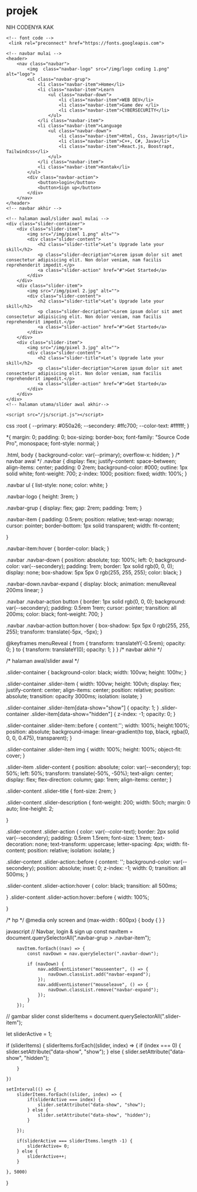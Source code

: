 # projek
NIH CODENYA KAK
<!DOCTYPE html>
<html lang="en">
<head>
    <meta charset="UTF-8">
    <meta name="viewport" content="width=device-width, initial-scale=1.0">
    <title>CODING LEARN</title>
    <link rel="stylesheet" href="/css/style.css">
    
    <!-- font code -->
     <link rel="preconnect" href="https://fonts.googleapis.com">
<link rel="preconnect" href="https://fonts.gstatic.com" crossorigin>
<link href="https://fonts.googleapis.com/css2?family=Source+Code+Pro:ital,wght@0,200..900;1,200..900&display=swap" rel="stylesheet">


</head>
<body>

    <!-- navbar mulai -->
    <header>
        <nav class="navbar">
            <img  class="navbar-logo" src="/img/logo coding 1.png" alt="logo">
            <ul class="navbar-grup">
                <li class="navbar-item">Home</li>
                <li class="navbar-item">Learn
                    <ul class="navbar-down">
                        <li class="navbar-item">WEB DEV</li>
                        <li class="navbar-item">Game dev </li>
                        <li class="navbar-item">CYBERSECURITY</li>
                    </ul>
                </li class="navbar-item">
                <li class="navbar-item">Language
                    <ul class="navbar-down">
                        <li class="navbar-item">Html, Css, Javasript</li>
                        <li class="navbar-item">C++, C#, Java</li>
                        <li class="navbar-item">React.js, Boostrapt, Tailwindcss</li>
                    </ul>
                </li class="navbar-item">
                <li class="navbar-item">Kontak</li>
            </ul>
            <div class="navbar-action">
                <button>login</button>
                <button>Sign up</button>
            </div>
        </nav>
    </header>
    <!-- navbar akhir -->

    <!-- halaman awal/slider awal mulai -->
    <div class="slider-container">
        <div class="slider-item">
            <img src="/img/pixel 1.png" alt="">
            <div class="slider-content">
                <h2 class="slider-title">Let’s Upgrade late your skill</h2>
                <p class="slider-decription">Lorem ipsum dolor sit amet consectetur adipisicing elit. Non dolor veniam, nam facilis reprehenderit impedit.</p>
                <a class="slider-action" href="#">Get Started</a>
            </div>
        </div>
        <div class="slider-item">
            <img src="/img/pixel 2.jpg" alt="">
            <div class="slider-content">
                <h2 class="slider-title">Let’s Upgrade late your skill</h2>
                <p class="slider-decription">Lorem ipsum dolor sit amet consectetur adipisicing elit. Non dolor veniam, nam facilis reprehenderit impedit.</p>
                <a class="slider-action" href="#">Get Started</a>
            </div>
        </div>
        <div class="slider-item">
            <img src="/img/pixel 3.jpg" alt="">
            <div class="slider-content">
                <h2 class="slider-title">Let’s Upgrade late your skill</h2>
                <p class="slider-decription">Lorem ipsum dolor sit amet consectetur adipisicing elit. Non dolor veniam, nam facilis reprehenderit impedit.</p>
                <a class="slider-action" href="#">Get Started</a>
            </div>
        </div>
    </div>
    <!-- halaman utama/slider awal akhir-->

    <script src="/js/script.js"></script>
</body>
</html>

css
:root {
    --primary: #050a26;
    --secondery: #ffc700;
    --color-text: #ffffff;
}

*{
    margin: 0;
    padding: 0;
    box-sizing: border-box;
    font-family: "Source Code Pro", monospace;
    font-style: normal;
}

.html, body {
    background-color: var(--primary);
    overflow-x: hidden;
}
/* navbar awal */
.navbar {
    display: flex; 
    justify-content: space-between;
    align-items: center;
    padding: 0 2rem;
    background-color: #000;
    outline: 1px solid white;
    font-weight: 700;
    z-index: 1000;
    position: fixed;
    width: 100%;
}

.navbar ul {
    list-style: none;
    color: white;
}

.navbar-logo {
    height: 3rem;
}

.navbar-grup {
    display: flex;
    gap: 2rem;
    padding: 1rem;
}

.navbar-item {
    padding: 0.5rem;
    position: relative;
    text-wrap: nowrap;
    cursor: pointer;
    border-bottom: 1px solid transparent;
    width: fit-content;

}

.navbar-item:hover {
    border-color: black;
}

.navbar .navbar-down {
    position: absolute;
    top: 100%;
    left: 0;
    background-color: var(--secondery);
    padding: 1rem;
    border: 1px solid rgb(0, 0, 0);
    display: none;
    box-shadow: 5px 5px 0 rgb(255, 255, 255);
    color: black;
}

.navbar-down.navbar-expand {
    display: block;
    animation: menuReveal 200ms linear;
}


.navbar .navbar-action button {
    border: 1px solid rgb(0, 0, 0);
    background: var(--secondery);
    padding: 0.5rem 1rem;
    cursor: pointer;
    transition: all 200ms;
    color: black;
    font-weight: 700;
}

.navbar .navbar-action button:hover {
    box-shadow: 5px 5px 0 rgb(255, 255, 255);
    transform: translate(-5px, -5px);
}

@keyframes menuReveal {
    from {
        transform: translateY(-0.5rem);
        opacity: 0;
    }
    to {
        transform: translateY(0);
        opacity: 1;
    }
}
/* navbar akhir */

/* halaman awal/slider awal */

.slider-container {
    background-color: black;
    width: 100vw;
    height: 100hv;
}

.slider-container .slider-item {
    width: 100vw;
    height: 100vh;
    display: flex;
    justify-content: center;
    align-items: center;
    position: relative;
    position: absolute;
    transition: opacity 3000ms;
    isolation: isolate;
}

.slider-container .slider-item[data-show="show"] {
    opacity: 1;
}
.slider-container .slider-item[data-show="hidden"] {
    z-index: -1;
    opacity: 0;
}

.slider-container .slider-item::before {
    content:'';
    width: 100%;
    height:100%;
    position: absolute;
    background-image: linear-gradient(to top, black, rgba(0, 0, 0, 0.475), transparent);
}

.slider-container .slider-item img {
    width: 100%;
    height: 100%;
    object-fit: cover;
}

.slider-item .slider-content {
    position: absolute;
    color: var(--secondery);
    top: 50%;
    left: 50%;
    transform: translate(-50%, -50%);
    text-align: center;
    display: flex;
    flex-direction: column;
    gap: 1rem;
    align-items: center;
}

.slider-content .slider-title {
    font-size: 2rem;
}


.slider-content .slider-description {
    font-weight: 200;
    width: 50ch;
    margin: 0 auto;
    line-height: 2;

}

.slider-content .slider-action {
    color: var(--color-text);
    border: 2px solid var(--secondery);
    padding: 0.5rem 1.5rem;
    font-size: 1.1rem;
    text-decoration: none;
    text-transform: uppercase;
    letter-spacing: 4px;
    width: fit-content;
    position: relative;
    isolation: isolate;
}
    
.slider-content .slider-action::before {
    content: '';
    background-color: var(--secondery);
    position: absolute;
    inset: 0;
    z-index: -1;
    width: 0;
    transition: all 500ms;
}

.slider-content .slider-action:hover {
    color: black;
    transition: all 500ms;

}
.slider-content .slider-action:hover::before {
    width: 100%;

}





/* hp */
@media only screen and (max-width : 600px) {
    body {
    }
}

javascript
// Navbar, login & sign up
        const navItem = document.querySelectorAll(".navbar-grup > .navbar-item");

        navItem.forEach((nav) => {
            const navDown = nav.querySelector(".navbar-down");

            if (navDown) {
                nav.addEventListener("mouseenter", () => {
                    navDown.classList.add("navbar-expand");
                });
                nav.addEventListener("mouseleave", () => {
                    navDown.classList.remove("navbar-expand");
                });
            }
        });





// gambar slider
const sliderItems = document.querySelectorAll(".slider-item");

let sliderActive = 1;

if (sliderItems) {
    sliderItems.forEach((slider, index) => {
        if (index === 0) {
            slider.setAttribute("data-show", "show");
        } else {
            slider.setAttribute("data-show", "hidden");

        }

    })

    setInterval(() => {
        sliderItems.forEach((slider, index) => {
            if(sliderActive === index) {
                slider.setAttribute("data-show", "show");
            } else {
                slider.setAttribute("data-show", "hidden");
            }

        });

        if(sliderActive === sliderItems.length -1) {
            sliderActive= 0;
        } else {
            sliderActive++;
        }

    }, 5000)
}
